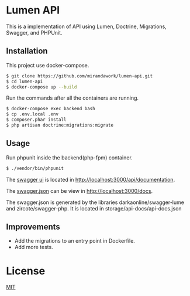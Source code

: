 
# Lumen API

This is a implementation of API using Lumen, Doctrine, Migrations, Swagger, and PHPUnit.

## Installation
This project use docker-compose.
 
```bash
$ git clone https://github.com/mirandawork/lumen-api.git
$ cd lumen-api
$ docker-compose up --build
```

Run the commands after all the containers are running.

```bash
$ docker-compose exec backend bash
$ cp .env.local .env
$ composer.phar install 
$ php artisan doctrine:migrations:migrate
```

## Usage

Run phpunit inside the backend(php-fpm) container.

```bash
$ ./vendor/bin/phpunit
```

The [swagger ui](http://localhost:3000/api/documentation) is located in [http://localhost:3000/api/documentation](http://localhost:3000/api/documentation).

The [swagger.json]((http://localhost:3000/docs)) can be view in [http://localhost:3000/docs](http://localhost:3000/docs). 

The swagger.json is generated by the libraries darkaonline/swagger-lume and zircote/swagger-php. It is located in storage/api-docs/api-docs.json

## Improvements

* Add the migrations to an entry point in Dockerfile.
* Add more tests.


# License
[MIT](https://choosealicense.com/licenses/mit/)
